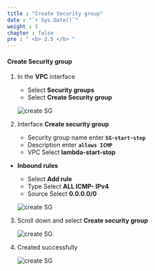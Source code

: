 ```yaml
---
title : "Create Security group"
date : "`r Sys.Date()`"
weight : 5
chapter : false
pre : " <b> 2.5 </b> "
---
```


#### Create Security group

1. In the **VPC** interface

   - Select **Security groups**
   - Select **Create Security group**
  
    ![create SG](/images/2-createVPC/5CreateSG/0001.png?width=90pc)

2. Interface **Create security group**

   - Security group name enter **```SG-start-stop```**
   - Description enter **```allows ICMP```**
   - VPC Select **lambda-start-stop**

 - **Inbound rules**
   - Select **Add rule**
   - Type Select **ALL ICMP- IPv4**
   - Source Select **0.0.0.0/0**

    ![create SG](/images/2-createVPC/5CreateSG/0002.png?width=90pc)

3. Scroll down and select **Create security group**
   
    ![create SG](/images/2-createVPC/5CreateSG/0003.png?width=90pc)

4. Created successfully

    ![create SG](/images/2-createVPC/5CreateSG/0004.png?width=90pc)